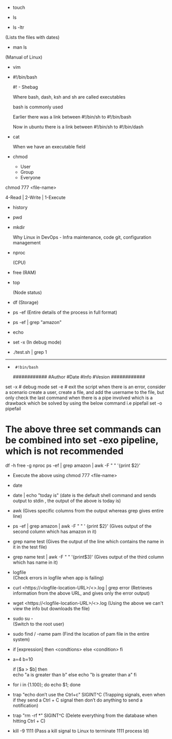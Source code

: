 - touch 
 
- ls 
 
- ls -ltr
  
 (Lists the files with dates)
 
-  man ls

 (Manual of Linux)
 
- vim  
 
- #!/bin/bash 
  
  #! - Shebag 
  
  Where bash, dash, ksh and sh are called executables 
   
  bash is commonly used 
   
  Earlier there was a link between #!/bin/sh to #!/bin/bash 
   
  Now in ubuntu there is a link between #!/bin/sh to #!/bin/dash 
  
- cat 
 
  When we have an executable field 
 
- chmod  
 
  -   User 
  -   Group 
  -   Everyone   
 
chmod 777 &lt;file-name&gt; 
 
   4-Read | 2-Write | 1-Execute 
 
- history 
 
- pwd 
 
- mkdir  
 
  Why Linux in DevOps - Infra maintenance, code git, configuration management 
 
- nproc
  
  (CPU) 
  
- free 
  (RAM)
  
- top 

  (Node status)
 
- df 
  (Storage) 
  
- ps -ef 
  (Entire details of the process in full format)  
  
- ps -ef | grep "amazon"  
  
- echo  
 
- set -x 
  (In debug mode) 
  
- ./test.sh | grep 1 
 
---------------------- 
 
 -      #!bin/bash 
    ############ 
    #Author 
    #Date 
    #Info 
    #Vesion 
    ############ 
    
 set -x   # debug mode 
 set -e   # exit the script when there is an error, consider a scenario create a user, create a file, and add the username to the file, but only check the last command when there is a pipe involved which is a drawback which be solved 
 by using the below command i.e pipefail 
 set -o pipefail 
  
 # The above three set commands can be combined into set -exo pipeline, which is not recommended 
   
 df -h 
 free -g 
 nproc 
 ps -ef | grep amazon | awk -F " " '{print $2}' 
  
- Execute the above using chmod 777 &lt;file-name&gt; 
 
- date 
 
- date | echo "today is" 
  (date is the default shell command and sends output to stdin , the output of the above is today is)
 
- awk 
  (Gives specific columns from the output whereas grep gives entire line)
 
- ps -ef | grep amazon | awk -F " " ' {print $2}' 
  (Gives output of the second column which has amazon in it)
 
- grep name test 
  (Gives the output of the line which contains the name in it in the test file)
 
- grep name test | awk -F " " '{print$3)' 
  (Gives output of the third column which has name in it)
 
- logfile  
  (Check errors in logfile when app is failing)
 
- curl &lt;https://&lt;logfile-location-URL&gt;/&lt;&gt;.log | grep error 
  (Retrieves information from the above URL, and gives only the error output)
 
- wget &lt;https://&lt;logfile-location-URL&gt;/&lt;&gt;.log 
  (Using the above we can't view the info but downloads the file)  
 
- sudo su -  
  (Switch to the root user)
 
- sudo find / -name pam 
  (Find the location of pam file in the entire system) 
 
- if [expression] 
     then 
  &lt;condtions&gt; 
      else 
  &lt;condition&gt; 
      fi 
 
- a=4 
     b=10 
 
     if [$a &gt; $b] 
     then  
     echo "a is greater than b" 
     else 
     echo "b is greater than a" 
      fi 
 
- for i in {1.100}; do echo $1; done 
 
- trap "echo don’t use the Ctrl+c" SIGINT^C 
  (Trapping signals, even when if they send a Ctrl + C signal then don’t do anything to send a notification)
 
- trap "rm -rf *" SIGINT^C 
  (Delete everything from the database when hitting Ctrl + C)
 
- kill -9 1111 
  (Pass a kill signal to Linux to terminate 1111 process Id)
